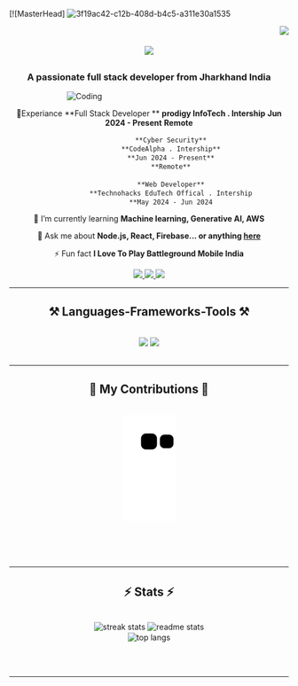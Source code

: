 [![MasterHead] ![3f19ac42-c12b-408d-b4c5-a311e30a1535](https://github.com/alwaysajaykr18/alwaysajaykr18/assets/172900370/dfee361b-8e08-4d75-8064-3c41a1c68522)

<img align="right" src="https://visitor-badge.laobi.icu/badge?page_id=alwaysajaykr18.alwaysajaykr18" />

<h1 align="center">
    <img src="https://readme-typing-svg.herokuapp.com/?font=Righteous&size=35&center=true&vCenter=true&width=500&height=70&duration=4000&lines=Hi+There!+👋;+I'm+Ajay+Kumar+Nayak!;" />
</h1>

<h3 align="center">A passionate full stack developer from Jharkhand India </h3>
<img align="right" alt="Coding" width="400" src="https://cdn.dribbble.com/users/1162077/screenshots/3848914/programmer.gif">


<br/>

<div align="center">
 
 
  🔭Experiance **Full Stack Developer **
               **prodigy InfoTech . Intership**
               **Jun 2024 - Present**
               **Remote**

               **Cyber Security**
               **CodeAlpha . Intership**
               **Jun 2024 - Present**
               **Remote**

               **Web Developer**
               **Technohacks EduTech Offical . Intership
               **May 2024 - Jun 2024
 
 🌱 I’m currently learning **Machine learning, Generative AI, AWS**

💬 Ask me about **Node.js, React, Firebase... or anything [here](https://github.com/alwaysajaykr18/alwaysajaykr18/issues)**

⚡ Fun fact **I Love To Play Battleground Mobile India**

 </div>
 
<div align="center"> 
  <a href="mailto:ajay.sales.ajaynayak2531@gmail.com">
    <img src="https://img.shields.io/badge/Gmail-333333?style=for-the-badge&logo=gmail&logoColor=red" />
  </a>
  <a href="https://linkedin.com/in/alwaysajaykr18?utm_source=share&utm_campaign=share_via&utm_content=profile&utm_medium=android_app" target="_blank">
    <img src="https://img.shields.io/badge/LinkedIn-0077B5?style=for-the-badge&logo=linkedin&logoColor=white" target="_blank" />
  </a>
  <a href="https://alwaysajaykr18.github.io" target="_blank">
     <img src="https://img.shields.io/badge/Portfolio-FF5722?style=for-the-badge&logo=todoist&logoColor=white" target="_blank" /> <!-- sqlite, safari, google-chrome are other good icon options -->
  </a>
</div>

 <hr/>
 
<h2 align="center">⚒️ Languages-Frameworks-Tools ⚒️</h2>
<br/>
<div align="center">
    <img src="https://skillicons.dev/icons?i=react,bootstrap,mui,html,css,vscode,github,figma,tailwind,git,r,c,dsa" />
    <img src="https://skillicons.dev/icons?i=nodejs,python,javascript,typescript,express,mongodb,c,java,nextjs,mysql,.net framework,ai" /><br>
</div>

<br/>
<hr/>

<div align="center">
  <h2>🐍 My Contributions 🐍</h2>
  <br>
  <img alt="snake eating my contributions" src="https://raw.githubusercontent.com/alwaysajaykr18/alwaysajaykr18/output/github-contribution-grid-snake.svg" />
  
  <br/><br/><br/>
</div>

<hr/>

<h2 align="center">⚡ Stats ⚡</h2>
<br>
<div align=center>
  <img width=390 src="https://github-readme-streak-stats-alwaysajaykr18.vercel.app/?user=alwaysajaykr18&count_private=true&theme=react&border_radius=10" alt="streak stats"/>
  <img width=390 src="https://github-readme-stats-alwaysajaykr18.vercel.app/api?username=alwaysajaykr18&count_private=true&show_icons=true&theme=react&rank_icon=github&border_radius=10" alt="readme stats" />
  <br/>
  <img width=325 align="center" src="https://github-readme-stats-alwayajaykr18.vercel.app/api/top-langs/?username=alwaysajaykr18&hide=HTML&langs_count=8&layout=compact&theme=react&border_radius=10&size_weight=0.5&count_weight=0.5&exclude_repo=github-readme-stats" alt="top langs" />
</div>

<br/><br/>

<hr/>



